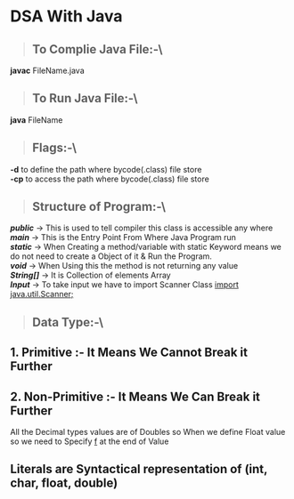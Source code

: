 # DSA With Java
<!-- Java is Working on unicode values means any language can display -->
> ## To Complie Java File:-\
**javac** FileName.java

> ## To Run Java File:-\
**java** FileName

> ## Flags:-\
**-d** to define the path where bycode(.class) file store\
**-cp** to access the path where bycode(.class) file store

> ## Structure of Program:-\
***public*** -> This is used to tell compiler this class is accessible any where  
***main*** -> This is the Entry Point From Where Java Program run  
***static*** -> When Creating a method/variable with static Keyword means we do not need to create a Object of it & Run the Program.  
***void*** -> When Using this the method is not returning any value  
***String[]*** -> It is Collection of elements Array  
***Input*** -> To take input we have to import Scanner Class <ins>import java.util.Scanner;</ins>  

> ## Data Type:-\
## 1. Primitive :- It Means We Cannot Break it Further
## 2. Non-Primitive :- It Means We Can Break it Further
All the Decimal types values are of Doubles so When we define Float value so we need to Specify <ins>f</ins> at the end of Value
## Literals are Syntactical representation of (int, char, float, double)
